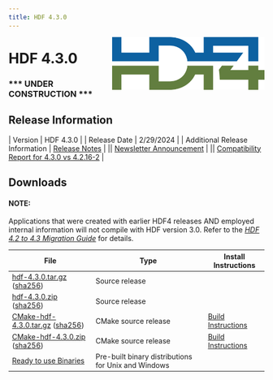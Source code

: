 ```yaml
---
title: HDF 4.3.0
---
```


<img alt="HDF4 Logo" align=right width=300 src="/assets/img/hdf4.png">

# HDF 4.3.0
### *** UNDER CONSTRUCTION ***
## Release Information

| Version | HDF 4.3.0 |
| Release Date | 2/29/2024 |
| Additional Release Information | [Release Notes](https://github.com/HDFGroup/hdf4/tree/4.3.0.2/release_notes) | 
|| [Newsletter Announcement](https://www.hdfgroup.org/2024/02/release-of-hdf-4-3-0-newsletter-201/) | 
|| [Compatibility Report for 4.3.0 vs 4.2.16-2](https://github.com/HDFGroup/hdf4doc/blob/master/Compatibility_Report/hdf-4.2.16-vs-hdf-4.2.15-interface_compatibility_report.html) | 

## Downloads

#### NOTE:
Applications that were created with earlier HDF4 releases AND employed internal information will not compile with HDF version 3.0.  Refer to the [*HDF 4.2 to 4.3 Migration Guide*](https://github.com/HDFGroup/hdf4/blob/master/doc/HDF-4.2-to-4.3-migration.md) for details.

|  File  |  Type |  Install Instructions  |
| ----- | ---- | --------------------- |
| [hdf-4.3.0.tar.gz](https://github.com/HDFGroup/hdf4/archive/refs/tags/hdf-4_3_0.tar.gz) ([sha256](https://github.com/HDFGroup/hdf4/archive/refs/tags/hdf-4.3.0.sha256)) | Source release   ||
| [hdf-4.3.0.zip](https://github.com/HDFGroup/hdf4/archive/refs/tags/hdf-4_3_0.zip) ([sha256](https://github.com/HDFGroup/hdf4/archive/refs/tags/hdf-4.3.0.sha256)) | Source release    ||
| [CMake-hdf-4.3.0.tar.gz](https://github.com/HDFGroup/hdf4/archive/refs/tags/CMake-hdf-4.3.0.tar.gz) ([sha256](https://github.com/HDFGroup/hdf4/archive/refs/tags/hdf-4.3.0.sha256)) | CMake source release | [Build Instructions](https://raw.githubusercontent.com/HDFGroup/hdf4/master/release_notes/USING_HDF4_CMake.txt) |
| [CMake-hdf-4.3.0.zip](https://github.com/HDFGroup/hdf4/archive/refs/tags/CMake-hdf-4.3.0.zip) ([sha256](https://github.com/HDFGroup/hdf4/archive/refs/tags/hdf-4.3.0.sha256)) | CMake source release | [Build Instructions](https://raw.githubusercontent.com/HDFGroup/hdf4/master/release_notes/USING_HDF4_CMake.txt) |
| [Ready to use Binaries](https://github.com/HDFGroup/hdf4/archive/refs/tags/)  | Pre-built binary distributions for Unix and Windows |

